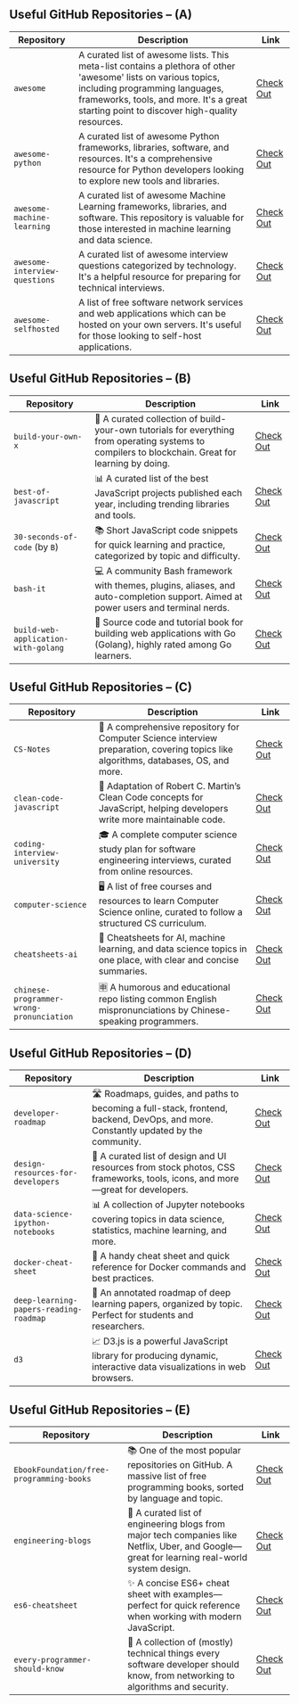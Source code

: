 ## Useful GitHub Repositories – (A)

| **Repository** | **Description** | **Link** |
|----------------|-----------------|----------|
| `awesome` | A curated list of awesome lists. This meta-list contains a plethora of other 'awesome' lists on various topics, including programming languages, frameworks, tools, and more. It's a great starting point to discover high-quality resources. | [Check Out](https://github.com/sindresorhus/awesome) |
| `awesome-python` | A curated list of awesome Python frameworks, libraries, software, and resources. It's a comprehensive resource for Python developers looking to explore new tools and libraries. | [Check Out](https://github.com/vinta/awesome-python) |
| `awesome-machine-learning` | A curated list of awesome Machine Learning frameworks, libraries, and software. This repository is valuable for those interested in machine learning and data science. | [Check Out](https://github.com/josephmisiti/awesome-machine-learning) |
| `awesome-interview-questions` | A curated list of awesome interview questions categorized by technology. It's a helpful resource for preparing for technical interviews. | [Check Out](https://github.com/DopplerHQ/awesome-interview-questions) |
| `awesome-selfhosted` | A list of free software network services and web applications which can be hosted on your own servers. It's useful for those looking to self-host applications. | [Check Out](https://github.com/awesome-selfhosted/awesome-selfhosted) |

## Useful GitHub Repositories – (B)

| **Repository** | **Description** | **Link** |
|----------------|-----------------|----------|
| `build-your-own-x` | 🧠 A curated collection of build-your-own tutorials for everything from operating systems to compilers to blockchain. Great for learning by doing. | [Check Out](https://github.com/codecrafters-io/build-your-own-x) |
| `best-of-javascript` | 📊 A curated list of the best JavaScript projects published each year, including trending libraries and tools. | [Check Out](https://github.com/michaelrambeau/bestofjs) |
| `30-seconds-of-code` (by `B`) | 📚 Short JavaScript code snippets for quick learning and practice, categorized by topic and difficulty. | [Check Out](https://github.com/30-seconds/30-seconds-of-code) |
| `bash-it` | 💻 A community Bash framework with themes, plugins, aliases, and auto-completion support. Aimed at power users and terminal nerds. | [Check Out](https://github.com/Bash-it/bash-it) |
| `build-web-application-with-golang` | 📘 Source code and tutorial book for building web applications with Go (Golang), highly rated among Go learners. | [Check Out](https://github.com/astaxie/build-web-application-with-golang) |

## Useful GitHub Repositories – (C)

| **Repository** | **Description** | **Link** |
|----------------|-----------------|----------|
| `CS-Notes` | 📘 A comprehensive repository for Computer Science interview preparation, covering topics like algorithms, databases, OS, and more. | [Check Out](https://github.com/CyC2018/CS-Notes) |
| `clean-code-javascript` | 🧼 Adaptation of Robert C. Martin’s Clean Code concepts for JavaScript, helping developers write more maintainable code. | [Check Out](https://github.com/ryanmcdermott/clean-code-javascript) |
| `coding-interview-university` | 🎓 A complete computer science study plan for software engineering interviews, curated from online resources. | [Check Out](https://github.com/jwasham/coding-interview-university) |
| `computer-science` | 🖥️ A list of free courses and resources to learn Computer Science online, curated to follow a structured CS curriculum. | [Check Out](https://github.com/ossu/computer-science) |
| `cheatsheets-ai` | 🤖 Cheatsheets for AI, machine learning, and data science topics in one place, with clear and concise summaries. | [Check Out](https://github.com/dair-ai/cheatsheets-ai) |
| `chinese-programmer-wrong-pronunciation` | 🈸 A humorous and educational repo listing common English mispronunciations by Chinese-speaking programmers. | [Check Out](https://github.com/shimohq/chinese-programmer-wrong-pronunciation) |

## Useful GitHub Repositories – (D)

| **Repository** | **Description** | **Link** |
|----------------|-----------------|----------|
| `developer-roadmap` | 🛣️ Roadmaps, guides, and paths to becoming a full-stack, frontend, backend, DevOps, and more. Constantly updated by the community. | [Check Out](https://github.com/kamranahmedse/developer-roadmap) |
| `design-resources-for-developers` | 🎨 A curated list of design and UI resources from stock photos, CSS frameworks, tools, icons, and more—great for developers. | [Check Out](https://github.com/bradtraversy/design-resources-for-developers) |
| `data-science-ipython-notebooks` | 📊 A collection of Jupyter notebooks covering topics in data science, statistics, machine learning, and more. | [Check Out](https://github.com/donnemartin/data-science-ipython-notebooks) |
| `docker-cheat-sheet` | 🐳 A handy cheat sheet and quick reference for Docker commands and best practices. | [Check Out](https://github.com/wsargent/docker-cheat-sheet) |
| `deep-learning-papers-reading-roadmap` | 🧠 An annotated roadmap of deep learning papers, organized by topic. Perfect for students and researchers. | [Check Out](https://github.com/floodsung/Deep-Learning-Papers-Reading-Roadmap) |
| `d3` | 📈 D3.js is a powerful JavaScript library for producing dynamic, interactive data visualizations in web browsers. | [Check Out](https://github.com/d3/d3) |

## Useful GitHub Repositories – (E)

| **Repository** | **Description** | **Link** |
|----------------|-----------------|----------|
| `EbookFoundation/free-programming-books` | 📚 One of the most popular repositories on GitHub. A massive list of free programming books, sorted by language and topic. | [Check Out](https://github.com/EbookFoundation/free-programming-books) |
| `engineering-blogs` | 🧠 A curated list of engineering blogs from major tech companies like Netflix, Uber, and Google—great for learning real-world system design. | [Check Out](https://github.com/kilimchoi/engineering-blogs) |
| `es6-cheatsheet` | ✨ A concise ES6+ cheat sheet with examples—perfect for quick reference when working with modern JavaScript. | [Check Out](https://github.com/DrkSephy/es6-cheatsheet) |
| `every-programmer-should-know` | 🧰 A collection of (mostly) technical things every software developer should know, from networking to algorithms and security. | [Check Out](https://github.com/mtdvio/every-programmer-should-know) |
